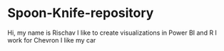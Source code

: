 # Spoon-Knife-repository

Hi, my name is Rischav
I like to create visualizations in Power BI and R
I work for Chevron
I like my car
